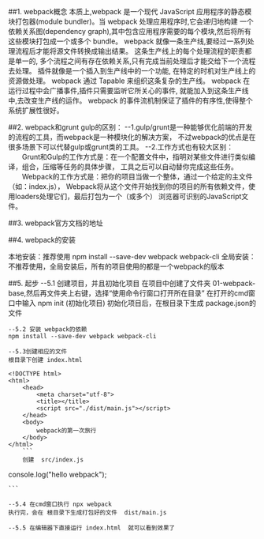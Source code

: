 ##1. webpack概念
本质上,webpack 是一个现代 JavaScript 应用程序的静态模块打包器(module bundler)。当 webpack 处理应用程序时,它会递归地构建
一个依赖关系图(dependency graph),其中包含应用程序需要的每个模块,然后将所有这些模块打包成一个或多个 bundle。
webpack 就像一条生产线,要经过一系列处理流程后才能将源文件转换成输出结果。 这条生产线上的每个处理流程的职责都是单一的,
多个流程之间有存在依赖关系,只有完成当前处理后才能交给下一个流程去处理。 插件就像是一个插入到生产线中的一个功能,
在特定的时机对生产线上的资源做处理。
webpack 通过 Tapable 来组织这条复杂的生产线。 webpack 在运行过程中会广播事件,插件只需要监听它所关心的事件,
就能加入到这条生产线中,去改变生产线的运作。 webpack 的事件流机制保证了插件的有序性,使得整个系统扩展性很好。 

##2. webpack和grunt gulp的区别：
	--1.gulp/grunt是一种能够优化前端的开发的流程的工具，而webpack是一种模块化的解决方案，
	不过webpack的优点是在很多场景下可以代替gulp或grunt类的工具。
	--2.工作方式也有较大区别：
　　Grunt和Gulp的工作方式是：在一个配置文件中，指明对某些文件进行类似编译，组合，压缩等任务的具体步骤，
	工具之后可以自动替你完成这些任务。
　　Webpack的工作方式是：把你的项目当做一个整体，通过一个给定的主文件（如：index.js），
	Webpack将从这个文件开始找到你的项目的所有依赖文件，使用loaders处理它们，最后打包为一个（或多个）
	浏览器可识别的JavaScript文件。
	
##3. webpack官方文档的地址  [](https://www.webpackjs.com)

##4. webpack的安装

本地安装：推荐使用 npm install --save-dev webpack webpack-cli
全局安装：不推荐使用，全局安装后，所有的项目使用的都是一个webpack的版本


##5. 起步
	--5.1 创建项目，并且初始化项目
	在项目中创建了文件夹 01-webpack-base,然后再文件夹上右键，选择“使用命令行窗口打开所在目录”
	在打开的cmd窗口中输入   npm init   (初始化项目)
	初始化项目后，在根目录下生成  package.json的文件
	
	--5.2 安装 webpack的依赖
	npm install --save-dev webpack webpack-cli
	
	--5.3创建相应的文件
	根目录下创建 index.html
```
<!DOCTYPE html>
<html>
	<head>
		<meta charset="utf-8">
		<title></title>
		<script src="./dist/main.js"></script>
	</head>
	<body>
		webpack的第一次旅行
	</body>
</html>
	```
	创建  src/index.js
```
console.log("hello webpack");

	```
	
	--5.4 在cmd窗口执行 npx webpack  
	执行完，会在 根目录下生成打包好的文件  dist/main.js
	
	--5.5 在编辑器下直接运行 index.html  就可以看到效果了
